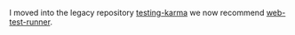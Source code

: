 I moved into the legacy repository [testing-karma](https://github.com/open-wc/legacy/tree/master/packages/testing-karma) we now recommend [web-test-runner](https://modern-web.dev/docs/test-runner/overview/).

